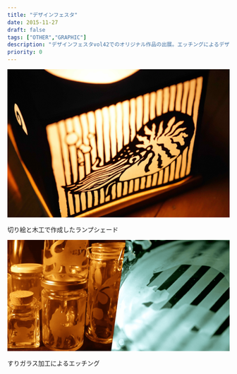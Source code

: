 ```yaml
---
title: "デザインフェスタ"
date: 2015-11-27
draft: false
tags: ["OTHER","GRAPHIC"]
description: "デザインフェスタvol42でのオリジナル作品の出展。エッチングによるデザインガラス製品、ランプシェード、オリジナルポストカードの作成・販売。また、広報用にランディングページも作成。企画、広報、店のデザインなどを行いました。"
priority: 0
---
```


![ランプシェード](./lamp.jpg)

切り絵と木工で作成したランプシェード

![エッチング](./etching.png)

すりガラス加工によるエッチング
